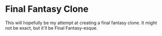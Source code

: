 # Final Fantasy Clone

This will hopefully be my attempt at creating a final fantasy clone. It might not be exact, but it'll be Final Fantasy-esque.
